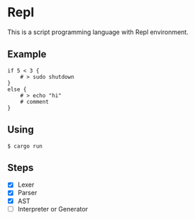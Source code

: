 # Repl

This is a script programming language with Repl environment.

## Example

```
if 5 < 3 { 
    # > sudo shutdown
}
else {
    # > echo "hi"
    # comment
}
```

## Using

```
$ cargo run
```

## Steps

- [x] Lexer
- [x] Parser
- [x] AST
- [ ] Interpreter or Generator
